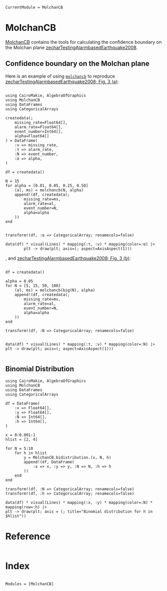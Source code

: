 ```@meta
CurrentModule = MolchanCB
```

# MolchanCB

[MolchanCB](https://github.com/okatsn/MolchanCB.jl) contains the tools for calculating the confidence boundary on the Molchan plane [zecharTestingAlarmbasedEarthquake2008](@citep).



## Confidence boundary on the Molchan plane

Here is an example of using [`molchancb`](@ref) to reproduce [zecharTestingAlarmbasedEarthquake2008; Fig. 3 (a)](@citet):


```@example fig3

using CairoMakie, AlgebraOfGraphics
using MolchanCB
using DataFrames
using CategoricalArrays

createdata(;
    missing_rate=Float64[],
    alarm_rate=Float64[],
    event_number=Int64[],
    alpha=Float64[]
) = DataFrame(
    :ν => missing_rate,
    :τ => alarm_rate,
    :N => event_number,
    :α => alpha,
)

df = createdata()

N = 15
for alpha = [0.01, 0.05, 0.25, 0.50]
    (al, ms) = molchancb(N, alpha)
    append!(df, createdata(;
        missing_rate=ms,
        alarm_rate=al,
        event_number=N,
        alpha=alpha
    ))
end


transform!(df, :α => CategoricalArray; renamecols=false)

data(df) * visual(Lines) * mapping(:τ, :ν) * mapping(color=:α) |> 
        plt -> draw(plt; axis=(; aspect=AxisAspect(1)))

```

, and [zecharTestingAlarmbasedEarthquake2008; Fig. 3 (b)](@citet):

```@example fig3

df = createdata()

alpha = 0.05
for N = [5, 15, 50, 100]
    (al, ms) = molchancb(big(N), alpha)
    append!(df, createdata(;
        missing_rate=ms,
        alarm_rate=al,
        event_number=N,
        alpha=alpha
    ))
end

transform!(df, :N => CategoricalArray; renamecols=false)


data(df) * visual(Lines) * mapping(:τ, :ν) * mapping(color=:N) |>
plt -> draw(plt; axis=(; aspect=AxisAspect(1)))


```


## Binomial Distribution

```@example
using CairoMakie, AlgebraOfGraphics
using MolchanCB
using DataFrames
using CategoricalArrays

df = DataFrame(
    :x => Float64[],
    :y => Float64[],
    :N => Int64[],
    :h => Int64[],
)

x = 0:0.001:1
hlist = [2, 4]

for N = 5:10
    for h in hlist 
        y = MolchanCB.bidistribution.(x, N, h)
        append!(df, DataFrame(
            :x => x, :y => y, :N => N, :h => h
        ))
    end
end

transform!(df, :N => CategoricalArray; renamecols=false)
transform!(df, :h => CategoricalArray; renamecols=false)

data(df) * visual(Lines) * mapping(:x, :y) * mapping(color=:N) * mapping(row=:h) |>
plt -> draw(plt; axis = (; title="Binomial distribution for h in $hlist"))

```

# Reference

```@bibliography
```


# Index


```@index
```

```@autodocs
Modules = [MolchanCB]
```

